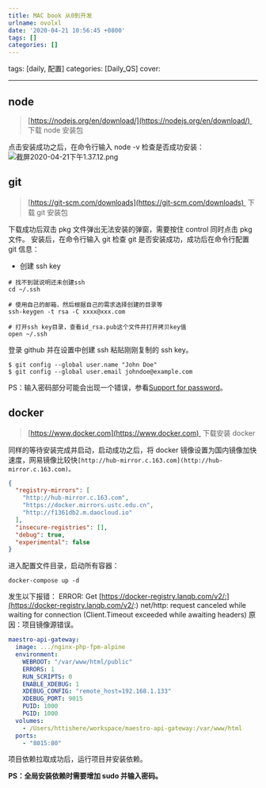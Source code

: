 ```yaml
---
title: MAC book 从0到开发
urlname: ovolxl
date: '2020-04-21 10:56:45 +0800'
tags: []
categories: []
---
```


tags: [daily, 配置]
categories: [Daily_QS]
cover:

---

<!-- more -->

## node

> [https://nodejs.org/en/download/](https://nodejs.org/en/download/)  下载 node 安装包

点击安装成功之后，在命令行输入 node -v 检查是否成功安装：
![截屏2020-04-21下午1.37.12.png](https://cdn.nlark.com/yuque/0/2020/png/250093/1587447473899-35e0b89f-9835-4df6-bfe1-d33f4170f411.png#crop=0&crop=0&crop=1&crop=1&height=55&id=eibuW&margin=%5Bobject%20Object%5D&name=%E6%88%AA%E5%B1%8F2020-04-21%E4%B8%8B%E5%8D%881.37.12.png&originHeight=110&originWidth=2160&originalType=binary∶=1&rotation=0&showTitle=false&size=76268&status=done&style=none&title=&width=1080)

## git

> [https://git-scm.com/downloads](https://git-scm.com/downloads)  下载 git 安装包

下载成功后双击 pkg 文件弹出无法安装的弹窗，需要按住 control 同时点击 pkg 文件。
安装后，在命令行输入 git 检查 git 是否安装成功，成功后在命令行配置 git 信息：

- 创建 ssh key

```basic
# 找不到就说明还未创建ssh
cd ~/.ssh

# 使用自己的邮箱，然后根据自己的需求选择创建的目录等
ssh-keygen -t rsa -C xxxx@xxx.com

# 打开ssh key目录，查看id_rsa.pub这个文件并打开拷贝key值
open ~/.ssh
```

登录 github 并在设置中创建 ssh 粘贴刚刚复制的 ssh key。

```basic
$ git config --global user.name "John Doe"
$ git config --global user.email johndoe@example.com
```

PS：输入密码部分可能会出现一个错误，参看[Support for password](https://www.yuque.com/httishere/blog/pfqy4p)。

## docker

> [https://www.docker.com](https://www.docker.com)  下载安装 docker

同样的等待安装完成并启动，启动成功之后，将 docker 镜像设置为国内镜像加快速度，网易镜像比较快`[http://hub-mirror.c.163.com](http://hub-mirror.c.163.com)。`

```json
{
  "registry-mirrors": [
    "http://hub-mirror.c.163.com",
    "https://docker.mirrors.ustc.edu.cn",
    "http://f1361db2.m.daocloud.io"
  ],
  "insecure-registries": [],
  "debug": true,
  "experimental": false
}
```

进入配置文件目录，启动所有容器：

```basic
docker-compose up -d
```

发生以下报错：
ERROR: Get [https://docker-registry.lanqb.com/v2/:](https://docker-registry.lanqb.com/v2/:) net/http: request canceled while waiting for connection (Client.Timeout exceeded while awaiting headers)
原因：项目镜像源错误。

```yaml
maestro-api-gateway:
  image: .../nginx-php-fpm-alpine
  environment:
    WEBROOT: "/var/www/html/public"
    ERRORS: 1
    RUN_SCRIPTS: 0
    ENABLE_XDEBUG: 1
    XDEBUG_CONFIG: "remote_host=192.168.1.133"
    XDEBUG_PORT: 9015
    PUID: 1000
    PGID: 1000
  volumes:
    - /Users/httishere/workspace/maestro-api-gateway:/var/www/html
  ports:
    - "8015:80"
```

项目依赖拉取成功后，运行项目并安装依赖。

**PS：全局安装依赖时需要增加 sudo 并输入密码。**
